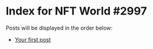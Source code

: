 # Index for NFT World #2997
Posts will be displayed in the order below:

- [Your first post](./001-first.md)

